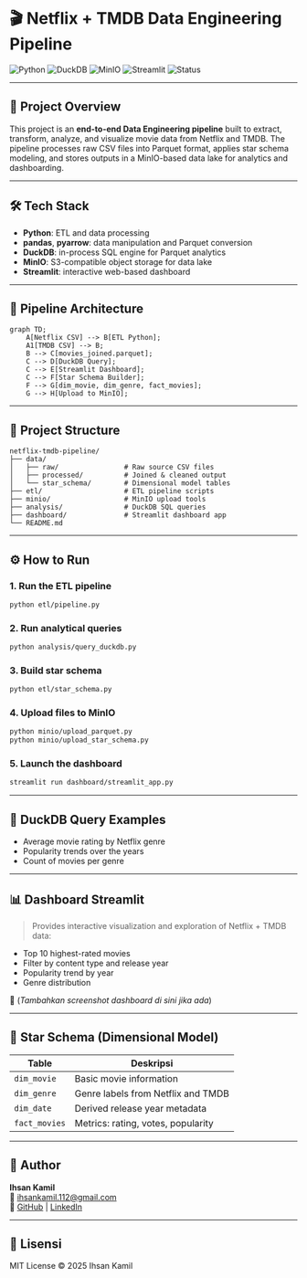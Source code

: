 # 🎬 Netflix + TMDB Data Engineering Pipeline

![Python](https://img.shields.io/badge/Python-3.10+-blue?logo=python)
![DuckDB](https://img.shields.io/badge/Engine-DuckDB-yellow)
![MinIO](https://img.shields.io/badge/Storage-MinIO-orange?logo=min.io)
![Streamlit](https://img.shields.io/badge/Visualization-Streamlit-red?logo=streamlit)
![Status](https://img.shields.io/badge/Project-Complete-brightgreen)

---

## 📌 Project Overview

This project is an **end-to-end Data Engineering pipeline** built to extract, transform, analyze, and visualize movie data from Netflix and TMDB. The pipeline processes raw CSV files into Parquet format, applies star schema modeling, and stores outputs in a MinIO-based data lake for analytics and dashboarding.

---

## 🛠️ Tech Stack

- **Python**: ETL and data processing
- **pandas**, **pyarrow**: data manipulation and Parquet conversion
- **DuckDB**: in-process SQL engine for Parquet analytics
- **MinIO**: S3-compatible object storage for data lake
- **Streamlit**: interactive web-based dashboard

---

## 🧱 Pipeline Architecture

```mermaid
graph TD;
    A[Netflix CSV] --> B[ETL Python];
    A1[TMDB CSV] --> B;
    B --> C[movies_joined.parquet];
    C --> D[DuckDB Query];
    C --> E[Streamlit Dashboard];
    C --> F[Star Schema Builder];
    F --> G[dim_movie, dim_genre, fact_movies];
    G --> H[Upload to MinIO];
```

---

## 📁 Project Structure

```
netflix-tmdb-pipeline/
├── data/
│   ├── raw/                # Raw source CSV files
│   ├── processed/          # Joined & cleaned output
│   └── star_schema/        # Dimensional model tables
├── etl/                    # ETL pipeline scripts
├── minio/                  # MinIO upload tools
├── analysis/               # DuckDB SQL queries
├── dashboard/              # Streamlit dashboard app
└── README.md
```

---

## ⚙️ How to Run

### 1. Run the ETL pipeline
```bash
python etl/pipeline.py
```

### 2. Run analytical queries
```bash
python analysis/query_duckdb.py
```

### 3. Build star schema
```bash
python etl/star_schema.py
```

### 4. Upload files to MinIO
```bash
python minio/upload_parquet.py
python minio/upload_star_schema.py
```

### 5. Launch the dashboard
```bash
streamlit run dashboard/streamlit_app.py
```

---

## 🧠 DuckDB Query Examples

- Average movie rating by Netflix genre
- Popularity trends over the years
- Count of movies per genre

---

## 📊 Dashboard Streamlit

> Provides interactive visualization and exploration of Netflix + TMDB data:

- Top 10 highest-rated movies
- Filter by content type and release year
- Popularity trend by year
- Genre distribution

📸 (*Tambahkan screenshot dashboard di sini jika ada*)

---

## 🧠 Star Schema (Dimensional Model)

| Table         | Deskripsi                          |
|---------------|------------------------------------|
| `dim_movie`   | Basic movie information            |
| `dim_genre`   | Genre labels from Netflix and TMDB |
| `dim_date`    | Derived release year metadata      |
| `fact_movies` | Metrics: rating, votes, popularity |

---

## 👤 Author

**Ihsan Kamil**  
📧 ihsankamil.112@gmail.com  
🔗 [GitHub](https://github.com/Deceitfulz) | [LinkedIn](https://linkendin.com/in/ihsan112)

---

## 📄 Lisensi

MIT License © 2025 Ihsan Kamil